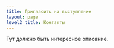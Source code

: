 ```yaml
---
title: Пригласить на выступление
layout: page
level2_title: Контакты
---
```


Тут должно быть интересное описание.